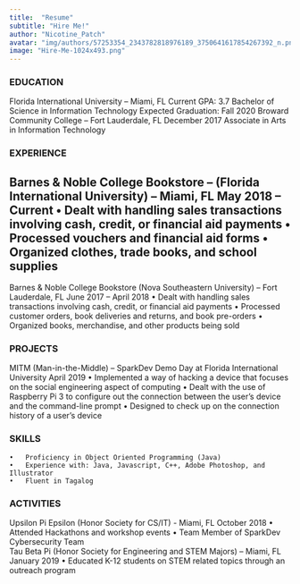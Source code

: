 ```yaml
---
title:  "Resume"
subtitle: "Hire Me!"
author: "Nicotine_Patch"
avatar: "img/authors/57253354_2343782818976189_3750641617854267392_n.png"
image: "Hire-Me-1024x493.png"
---
```


### EDUCATION	
Florida International University – Miami, FL					Current GPA: 3.7
  Bachelor of Science in Information Technology			Expected Graduation: Fall 2020
Broward Community College – Fort Lauderdale, FL					December 2017
  Associate in Arts in Information Technology

### EXPERIENCE
Barnes & Noble College Bookstore – (Florida International University) – Miami, FL 	 			May 2018 – Current
    •	Dealt with handling sales transactions involving cash, credit, or financial aid payments
    •	Processed vouchers and financial aid forms
    •	Organized clothes, trade books, and school supplies
---
  Barnes & Noble College Bookstore (Nova Southeastern University) – Fort Lauderdale, FL			June 2017 – April 2018
    •	Dealt with handling sales transactions involving cash, credit, or financial aid payments
    •	Processed customer orders, book deliveries and returns, and book pre-orders
    •	Organized books, merchandise, and other products being sold
### PROJECTS
  MITM (Man-in-the-Middle) – SparkDev Demo Day at Florida International University 	April 2019
    •	Implemented a way of hacking a device that focuses on the social engineering aspect of computing
    •	Dealt with the use of Raspberry Pi 3 to  configure out the connection between the user’s device and the command-line prompt
    •	Designed to check up on the connection history of a user’s device
### SKILLS
    •	Proficiency in Object Oriented Programming (Java)
    •	Experience with: Java, Javascript, C++, Adobe Photoshop, and Illustrator
    •	Fluent in Tagalog
### ACTIVITIES  
  Upsilon Pi Epsilon (Honor Society for CS/IT) - Miami, FL				October 2018
    •	Attended Hackathons and workshop events
    •	Team Member of SparkDev Cybersecurity Team				
  Tau Beta Pi (Honor Society for Engineering and STEM Majors) – Miami, FL 	January 2019
    •	Educated K-12 students on STEM related topics through an outreach program
